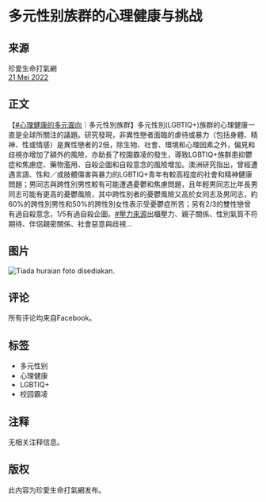# 多元性别族群的心理健康与挑战

## 来源
珍愛生命打氣網  
[21 Mei 2022](https://www.facebook.com/tspc520/posts/pfbid034wddiWP9hBQHiXUE98zHQu3a1HiaNpebqfrWNAaCGwHTBDPV9xZ6FRumg1uvAtmtl?__tn__=%2CO*F) 

## 正文
【[#心理健康的多元面向](https://www.facebook.com/hashtag/%E5%BF%83%E7%90%86%E5%81%A5%E5%BA%B7%E7%9A%84%E5%A4%9A%E5%85%83%E9%9D%A2%E5%90%91?__eep__=6&__tn__=*NK*F)｜多元性別族群】多元性別(LGBTIQ+)族群的心理健康一直是全球所關注的議題。研究發現，非異性戀者面臨的虐待或暴力（包括身體、精神、性或情感）是異性戀者的2倍，除生物、社會、環境和心理因素之外，偏見和歧視亦增加了額外的風險，亦助長了校園霸凌的發生，導致LGBTIQ+族群患抑鬱症和焦慮症、藥物濫用、自殺企圖和自殺意念的風險增加。澳洲研究指出，曾經遭遇言語、性和／或肢體傷害與暴力的LGBTIQ+青年有較高程度的社會和精神健康問題；男同志與跨性別男性較有可能遭遇憂鬱和焦慮問題，且年輕男同志比年長男同志可能有更高的憂鬱風險，其中跨性別者的憂鬱風險又高於女同志及男同志，約60%的跨性別男性和50%的跨性別女性表示受憂鬱症所苦；另有2/3的雙性戀曾有過自殺意念，1/5有過自殺企圖。[#壓力來源](https://www.facebook.com/hashtag/%E5%A3%93%E5%8A%9B%E4%BE%86%E6%BA%90?__eep__=6&__tn__=*NK*F)出櫃壓力、親子關係、性別氣質不符期待、伴侶親密關係、社會惡意與歧視…

## 图片
![Tiada huraian foto disediakan.](https://scontent-sjc3-1.xx.fbcdn.net/v/t39.30808-6/281132856_5076661015715655_6954484923572947278_n.jpg?_nc_cat=111&ccb=1-7&_nc_sid=127cfc&_nc_ohc=FiKrvcT1JDIQ7kNvgHIHBBN&_nc_zt=23&_nc_ht=scontent-sjc3-1.xx&_nc_gid=AWBgf4t5Ntkydow8Kpeqfwz&oh=00_AYDGYm1gvYRI8bWxRVSKf3YEYQfwm0FoJjwerDdEE0DGHA&oe=678C0067)

## 评论
所有评论均来自Facebook。

## 标签
- 多元性别
- 心理健康
- LGBTIQ+
- 校园霸凌

## 注释
无相关注释信息。 

## 版权
此内容为珍愛生命打氣網发布。